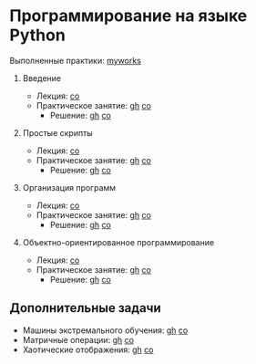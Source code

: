 # Программирование на языке Python

Выполненные практики: [myworks](./myworks)

1. Введение

    * Лекция:
      [co](https://colab.research.google.com/github/true-grue/kispython/blob/main/lect1.ipynb)
    * Практическое занятие:
      [gh](https://github.com/true-grue/kispython/blob/main/pract1.ipynb)
      [co](https://colab.research.google.com/github/true-grue/kispython/blob/main/pract1.ipynb)
        * Решение:
          [gh](myworks/practice/pract1/sol1.ipynb)
          [co](https://colab.research.google.com/github/Gribbirg/python-practice/blob/main/myworks/practice/pract1/sol1.ipynb)

2. Простые скрипты

    * Лекция:
      [co](https://colab.research.google.com/github/true-grue/kispython/blob/main/lect2.ipynb)
    * Практическое занятие:
      [gh](https://github.com/true-grue/kispython/blob/main/pract2.ipynb)
      [co](https://colab.research.google.com/github/true-grue/kispython/blob/main/pract2.ipynb)
        * Решение:
          [gh](myworks/practice/pract2/sol2.ipynb)
          [co](https://colab.research.google.com/github/Gribbirg/python-practice/blob/main/myworks/practice/pract2/sol2.ipynb)

3. Организация программ

    * Лекция:
      [co](https://colab.research.google.com/github/true-grue/kispython/blob/main/lect3.ipynb)
    * Практическое занятие:
      [gh](https://github.com/true-grue/kispython/blob/main/pract3.ipynb)
      [co](https://colab.research.google.com/github/true-grue/kispython/blob/main/pract3.ipynb)
        * Решение:
          [gh](myworks/practice/pract3/sol3.ipynb)
          [co](https://colab.research.google.com/github/Gribbirg/python-practice/blob/main/myworks/practice/pract3/sol3.ipynb)

4. Объектно-ориентированное программирование

    * Лекция:
      [co](https://colab.research.google.com/github/true-grue/kispython/blob/main/lect4.ipynb)
    * Практическое занятие:
      [gh](https://github.com/true-grue/kispython/blob/main/pract4.ipynb)
      [co](https://colab.research.google.com/github/true-grue/kispython/blob/main/pract4.ipynb)
        * Решение:
          [gh](myworks/practice/pract4/sol4.ipynb)
          [co](https://colab.research.google.com/github/Gribbirg/python-practice/blob/main/myworks/practice/pract4/sol4.ipynb)

## Дополнительные задачи

* Машины экстремального обучения:
  [gh](https://github.com/true-grue/kispython/blob/main/contrib/elm.ipynb)
  [co](https://colab.research.google.com/github/true-grue/kispython/blob/main/contrib/elm.ipynb)
* Матричные операции:
  [gh](https://github.com/true-grue/kispython/blob/main/contrib/matrices.ipynb)
  [co](https://colab.research.google.com/github/true-grue/kispython/blob/main/contrib/matrices.ipynb)
* Хаотические отображения:
  [gh](https://github.com/true-grue/kispython/blob/main/contrib/chaos.ipynb)
  [co](https://colab.research.google.com/github/true-grue/kispython/blob/main/contrib/chaos.ipynb)

